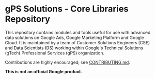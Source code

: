 # gPS Solutions - Core Libraries Repository

This repository contains modules and tools useful for use with advanced data
solutions on Google Ads, Google Marketing Platform and Google Cloud. It is
maintained by a team of Customer Solutions Engineers (CSE) and Data Scientists
(DS) working within Google's Technical Solutions (gTech) Professional Services
(gPS) organization.

Contributions are highly encouraged; see [CONTRIBUTING.md](CONTRIBUTING.md).

**This is not an official Google product.**
